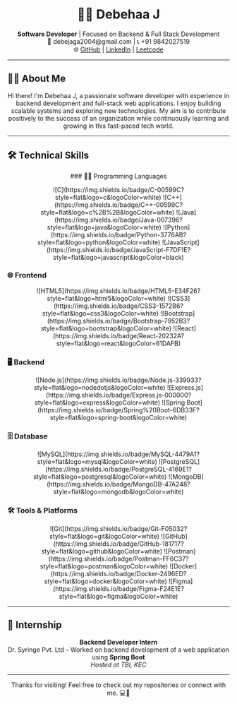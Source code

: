 <h1 align="center">👩‍💻 Debehaa J</h1>

<p align="center">
  <b>Software Developer</b> | Focused on Backend & Full Stack Development<br>
  📧 debejaga2004@gmail.com | 📞 +91 9842027519<br>
  🌐 <a href="https://github.com/DEBEHAA">GitHub</a> |
  <a href="https://www.linkedin.com/in/debehaa-jagadeesan-95b56a259">LinkedIn</a> |
  <a href="https://leetcode.com/u/22CSR037_debehaa/">Leetcode</a>
</p>

---

## 🧑‍💻 About Me

<p align="center">
Hi there! I'm Debehaa J, a passionate software developer with experience in backend development and full-stack web applications. I enjoy building scalable systems and exploring new technologies. My aim is to contribute positively to the success of an organization while continuously learning and growing in this fast-paced tech world.
</p>

---

## 🛠️ Technical Skills

<p align="center">
  ### 👩‍💻 Programming Languages  
  <p align="center">
    ![C](https://img.shields.io/badge/C-00599C?style=flat&logo=c&logoColor=white)
    ![C++](https://img.shields.io/badge/C++-00599C?style=flat&logo=c%2B%2B&logoColor=white)
    ![Java](https://img.shields.io/badge/Java-007396?style=flat&logo=java&logoColor=white)
    ![Python](https://img.shields.io/badge/Python-3776AB?style=flat&logo=python&logoColor=white)
    ![JavaScript](https://img.shields.io/badge/JavaScript-F7DF1E?style=flat&logo=javascript&logoColor=black)
  </p>

  ### 🌐 Frontend  
  <p align="center">
    ![HTML5](https://img.shields.io/badge/HTML5-E34F26?style=flat&logo=html5&logoColor=white)
    ![CSS3](https://img.shields.io/badge/CSS3-1572B6?style=flat&logo=css3&logoColor=white)
    ![Bootstrap](https://img.shields.io/badge/Bootstrap-7952B3?style=flat&logo=bootstrap&logoColor=white)
    ![React](https://img.shields.io/badge/React-20232A?style=flat&logo=react&logoColor=61DAFB)
  </p>

  ### 🖥️ Backend  
  <p align="center">
    ![Node.js](https://img.shields.io/badge/Node.js-339933?style=flat&logo=nodedotjs&logoColor=white)
    ![Express.js](https://img.shields.io/badge/Express.js-000000?style=flat&logo=express&logoColor=white)
    ![Spring Boot](https://img.shields.io/badge/Spring%20Boot-6DB33F?style=flat&logo=spring-boot&logoColor=white)
  </p>

  ### 🗄️ Database  
  <p align="center">
    ![MySQL](https://img.shields.io/badge/MySQL-4479A1?style=flat&logo=mysql&logoColor=white)
    ![PostgreSQL](https://img.shields.io/badge/PostgreSQL-4169E1?style=flat&logo=postgresql&logoColor=white)
    ![MongoDB](https://img.shields.io/badge/MongoDB-47A248?style=flat&logo=mongodb&logoColor=white)
  </p>

  ### 🛠 Tools & Platforms  
  <p align="center">
    ![Git](https://img.shields.io/badge/Git-F05032?style=flat&logo=git&logoColor=white)
    ![GitHub](https://img.shields.io/badge/GitHub-181717?style=flat&logo=github&logoColor=white)
    ![Postman](https://img.shields.io/badge/Postman-FF6C37?style=flat&logo=postman&logoColor=white)
    ![Docker](https://img.shields.io/badge/Docker-2496ED?style=flat&logo=docker&logoColor=white)
    ![Figma](https://img.shields.io/badge/Figma-F24E1E?style=flat&logo=figma&logoColor=white)
  </p>
</p>

---

## 💼 Internship

<p align="center">
  <b>Backend Developer Intern</b><br>
  Dr. Syringe Pvt. Ltd – Worked on backend development of a web application using <b>Spring Boot</b><br>
  <i>Hosted at TBI, KEC</i>
</p>

---

<p align="center">
  Thanks for visiting! Feel free to check out my repositories or connect with me. 💻🚀
</p>
